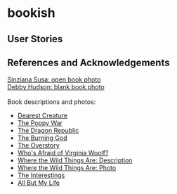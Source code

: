 # bookish

## User Stories 

## References and Acknowledgements
[Sinziana Susa: open book photo](https://unsplash.com/photos/SNHsMunOPME) <br>
[Debby Hudson: blank book photo](https://unsplash.com/photos/o9KNLaITFYw) <br>
<br>
Book descriptions and photos: 
* [Dearest Creature](https://www.amazon.com/Dearest-Creature-Penguin-Poets-Gerstler/dp/0143116355)
* [The Poppy War](https://www.amazon.com/Poppy-War-Novel-R-Kuang/dp/0062662589/ref=sr_1_1?crid=1C93ZL6EPINEL&keywords=the+poppy+war&qid=1689101427&s=books&sprefix=the+poppy+wa%2Cstripbooks%2C160&sr=1-1)
* [The Dragon Republic](https://www.amazon.com/Dragon-Republic-Poppy-War/dp/0062662600/ref=d_bmx_dp_bh1j8wen_sccl_2_1/141-6600875-1678045?pd_rd_w=uPrhf&content-id=amzn1.sym.89512a7c-a919-49e3-b2b6-29bdaca4f3b5&pf_rd_p=89512a7c-a919-49e3-b2b6-29bdaca4f3b5&pf_rd_r=R36QPPFTGF9NVK3PNC79&pd_rd_wg=vlg0v&pd_rd_r=25ce3365-eaea-4903-b6ed-f293e1f456fd&pd_rd_i=0062662600&psc=1)
* [The Burning God](https://www.amazon.com/Burning-God-Poppy-War/dp/0062662643/ref=pd_bxgy_img_sccl_1/141-6600875-1678045?pd_rd_w=CnFqq&content-id=amzn1.sym.26a5c67f-1a30-486b-bb90-b523ad38d5a0&pf_rd_p=26a5c67f-1a30-486b-bb90-b523ad38d5a0&pf_rd_r=GETZ072SV7TN24RYGA1G&pd_rd_wg=28ScX&pd_rd_r=9654b2a6-1ee9-4adc-a7df-f335b47bd838&pd_rd_i=0062662643&psc=1)
* [The Overstory](https://www.amazon.com/Overstory-Novel-Richard-Powers/dp/039335668X/ref=d_zg-te-pba_sccl_2_1/141-6600875-1678045?pd_rd_w=f6Pvl&content-id=amzn1.sym.081392b0-c07f-4fc2-8965-84d15d431f0d&pf_rd_p=081392b0-c07f-4fc2-8965-84d15d431f0d&pf_rd_r=K2XQEETYZ3ZKYF0JHEC0&pd_rd_wg=6unP0&pd_rd_r=fafc1baf-9d67-4c88-92cd-8872e67d65e5&pd_rd_i=039335668X&psc=1)
* [Who's Afraid of Virginia Woolf?](https://www.amazon.com/Whos-Afraid-Virginia-Woolf-Revised/dp/0451218590/ref=pd_bxgy_img_sccl_1/141-6600875-1678045?pd_rd_w=jnssG&content-id=amzn1.sym.26a5c67f-1a30-486b-bb90-b523ad38d5a0&pf_rd_p=26a5c67f-1a30-486b-bb90-b523ad38d5a0&pf_rd_r=KP94W6T15M4JPGEBZ2A3&pd_rd_wg=ESmt3&pd_rd_r=6d3aec6c-53d5-4e52-9a1c-03d70dca9b6d&pd_rd_i=0451218590&psc=1)
* [Where the Wild Things Are: Description](https://www.amazon.com/Where-Wild-Things-Maurice-Sendak/dp/0060254920/ref=tmm_hrd_swatch_0?_encoding=UTF8&qid=1689101793&sr=1-4)
* [Where the Wild Things Are: Photo](https://www.amazon.com/Where-Wild-Things-Are-Notebook/dp/B09ZQFSJLV/ref=d_pd_sbs_sccl_1_2/141-6600875-1678045?pd_rd_w=pweoL&content-id=amzn1.sym.1e7a0ba4-f11f-4432-b7d8-1aaa3945be18&pf_rd_p=1e7a0ba4-f11f-4432-b7d8-1aaa3945be18&pf_rd_r=WCD337JPSHPPWJ8HNHTG&pd_rd_wg=IcY1v&pd_rd_r=0a26455d-dd48-4ead-9f8a-032a8a5da457&pd_rd_i=B09ZQFSJLV&psc=1)
* [The Interestings](https://www.amazon.com/Interestings-Novel-Meg-Wolitzer/dp/1594632340/ref=sr_1_1?crid=1QTCVSC576813&keywords=the+interestings&qid=1689101923&s=books&sprefix=the+interestings+%2Cstripbooks%2C132&sr=1-1)
* [All But My Life](https://www.amazon.com/All-But-My-Life-Memoir/dp/0809015803/ref=sr_1_1?crid=AEXAKY7U95FR&keywords=all+but+my+life+by+gerda+weissmann+klein&qid=1689891640&sprefix=all+but+my+life%2Caps%2C132&sr=8-1)
